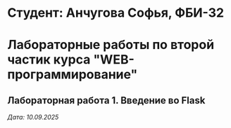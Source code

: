 # Студент: Анчугова Софья, ФБИ-32

# Лабораторные работы по второй частик курса "WEB-программирование"

## Лабораторная работа 1. Введение во Flask

*Дата: 10.09.2025*